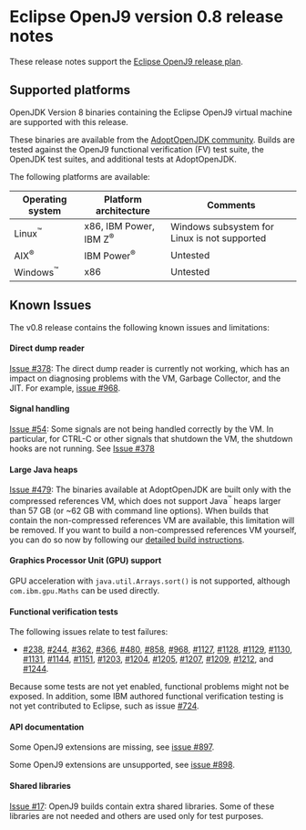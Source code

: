 <!--
* Copyright (c) 2017, 2019 IBM Corp. and others
*
* This program and the accompanying materials are made
* available under the terms of the Eclipse Public License 2.0
* which accompanies this distribution and is available at
* https://www.eclipse.org/legal/epl-2.0/ or the Apache
* License, Version 2.0 which accompanies this distribution and
* is available at https://www.apache.org/licenses/LICENSE-2.0.
*
* This Source Code may also be made available under the
* following Secondary Licenses when the conditions for such
* availability set forth in the Eclipse Public License, v. 2.0
* are satisfied: GNU General Public License, version 2 with
* the GNU Classpath Exception [1] and GNU General Public
* License, version 2 with the OpenJDK Assembly Exception [2].
*
* [1] https://www.gnu.org/software/classpath/license.html
* [2] http://openjdk.java.net/legal/assembly-exception.html
*
* SPDX-License-Identifier: EPL-2.0 OR Apache-2.0 OR GPL-2.0 WITH
* Classpath-exception-2.0 OR LicenseRef-GPL-2.0 WITH Assembly-exception
-->

# Eclipse OpenJ9 version 0.8 release notes

These release notes support the [Eclipse OpenJ9 release plan](https://projects.eclipse.org/projects/technology.openj9/releases/0.8/plan).


## Supported platforms

OpenJDK Version 8 binaries containing the Eclipse OpenJ9 virtual machine are supported with this release.

These binaries are available from the [AdoptOpenJDK community](https://adoptopenjdk.net/?variant=openjdk8-openj9).
Builds are tested against the OpenJ9 functional verification (FV) test suite, the OpenJDK test suites, and additional tests at AdoptOpenJDK.

The following platforms are available:

|Operating system            | Platform architecture                 | Comments                                     |
|----------------------------|---------------------------------------|----------------------------------------------|
|Linux<sup>&trade;</sup>     | x86, IBM Power, IBM Z<sup>&reg;</sup> | Windows subsystem for Linux is not supported |
|AIX<sup>&reg;</sup>         | IBM Power<sup>&reg;</sup>             | Untested                                     |
|Windows<sup>&trade;</sup>   | x86                                   | Untested                                     |


## Known Issues

The v0.8 release contains the following known issues and limitations:

#### Direct dump reader
[Issue #378](https://github.com/eclipse/openj9/issues/378):
The direct dump reader is currently not working, which has an impact on diagnosing problems with the VM, Garbage Collector, and the JIT. For example, [issue #968](https://github.com/eclipse/openj9/issues/968).

#### Signal handling
[Issue #54](https://github.com/eclipse/openj9/issues/54): Some signals are not being handled correctly by the VM. In particular, for CTRL-C or other signals that shutdown the VM, the shutdown hooks are not running. See [Issue #378](https://github.com/eclipse/openj9/issues/378)

#### Large Java heaps
[Issue #479](https://github.com/eclipse/openj9/issues/479): The binaries available at AdoptOpenJDK are built only with the compressed references VM, which does not support Java<sup>&trade;</sup> heaps larger
than 57 GB (or ~62 GB with command line options). When builds that contain the non-compressed references VM are available, this limitation will be removed. If
you want to build a non-compressed references VM yourself, you can do so now by following our [detailed build instructions](https://github.com/eclipse/openj9/blob/master/buildenv/Build_Instructions_V8.md).

#### Graphics Processor Unit (GPU) support
GPU acceleration with `java.util.Arrays.sort()` is not supported, although `com.ibm.gpu.Maths` can be used directly.

#### Functional verification tests
The following issues relate to test failures:

- [#238](https://github.com/eclipse/openj9/issues/238), [#244](https://github.com/eclipse/openj9/issues/244), [#362](https://github.com/eclipse/openj9/issues/362), [#366](https://github.com/eclipse/openj9/issues/366), [#480](https://github.com/eclipse/openj9/issues/480), [#858](https://github.com/eclipse/openj9/issues/858), [#968](https://github.com/eclipse/openj9/issues/968), [#1127](https://github.com/eclipse/openj9/issues/1127), [#1128](https://github.com/eclipse/openj9/issues/1128), [#1129](https://github.com/eclipse/openj9/issues/1129), [#1130](https://github.com/eclipse/openj9/issues/1130), [#1131](https://github.com/eclipse/openj9/issues/1131), [#1144](https://github.com/eclipse/openj9/issues/1144), [#1151](https://github.com/eclipse/openj9/issues/1151), [#1203](https://github.com/eclipse/openj9/issues/1203), [#1204](https://github.com/eclipse/openj9/issues/1204), [#1205](https://github.com/eclipse/openj9/issues/1205), [#1207](https://github.com/eclipse/openj9/issues/1207), [#1209](https://github.com/eclipse/openj9/issues/1209), [#1212](https://github.com/eclipse/openj9/issues/1212), and [#1244](https://github.com/eclipse/openj9/issues/1244).

Because some tests are not yet enabled, functional problems might not be exposed. In addition, some IBM authored functional verification testing is not yet contributed to Eclipse, such as issue  [#724](https://github.com/eclipse/openj9/issues/724).

#### API documentation

Some OpenJ9 extensions are missing, see [issue #897](https://github.com/eclipse/openj9/issues/897).

Some OpenJ9 extensions are unsupported, see [issue #898](https://github.com/eclipse/openj9/issues/898).

#### Shared libraries

[Issue #17](https://github.com/ibmruntimes/openj9-openjdk-jdk8/issues/17): OpenJ9 builds contain extra shared libraries. Some of these libraries are not needed and others are used only for test purposes.
